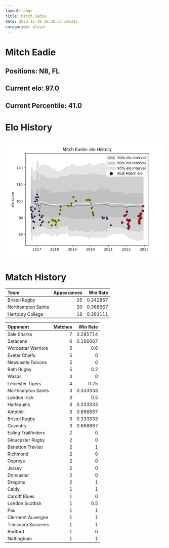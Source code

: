 ```yaml
---  
layout: page  
title: Mitch Eadie  
date: 2022-12-18 16:35:57.305315  
categories: player  
---
```

# Mitch Eadie

## Positions: N8, FL

## Current elo: 97.0

## Current Percentile: 41.0

# Elo History


![elo history](history_MitchEadie.png)
# Match History


| Team               |   Appearances |   Win Rate |
|:-------------------|--------------:|-----------:|
| Bristol Rugby      |            35 |   0.242857 |
| Northampton Saints |            30 |   0.366667 |
| Hartpury College   |            18 |   0.361111 |

| Opponent            |   Matches |   Win Rate |
|:--------------------|----------:|-----------:|
| Sale Sharks         |         7 |   0.285714 |
| Saracens            |         6 |   0.166667 |
| Worcester Warriors  |         5 |   0.6      |
| Exeter Chiefs       |         5 |   0        |
| Newcastle Falcons   |         5 |   0        |
| Bath Rugby          |         5 |   0.2      |
| Wasps               |         4 |   0        |
| Leicester Tigers    |         4 |   0.25     |
| Northampton Saints  |         3 |   0.333333 |
| London Irish        |         3 |   0.5      |
| Harlequins          |         3 |   0.333333 |
| Ampthill            |         3 |   0.666667 |
| Bristol Rugby       |         3 |   0.333333 |
| Coventry            |         3 |   0.666667 |
| Ealing Trailfinders |         2 |   0        |
| Gloucester Rugby    |         2 |   0        |
| Benetton Treviso    |         2 |   1        |
| Richmond            |         2 |   0        |
| Ospreys             |         2 |   0        |
| Jersey              |         2 |   0        |
| Doncaster           |         2 |   0        |
| Dragons             |         2 |   1        |
| Caldy               |         1 |   1        |
| Cardiff Blues       |         1 |   0        |
| London Scottish     |         1 |   0.5      |
| Pau                 |         1 |   1        |
| Clermont Auvergne   |         1 |   1        |
| Timisoara Saracens  |         1 |   1        |
| Bedford             |         1 |   0        |
| Nottingham          |         1 |   1        |